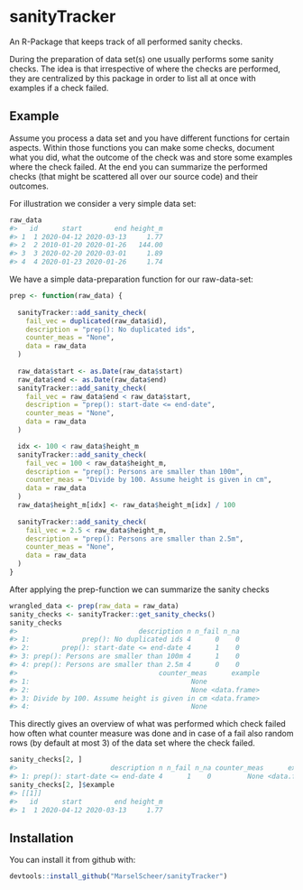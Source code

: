 
<!-- README.md is generated from README.Rmd. Please edit that file -->

# sanityTracker

An R-Package that keeps track of all performed sanity checks.

During the preparation of data set(s) one usually performs some sanity
checks. The idea is that irrespective of where the checks are performed,
they are centralized by this package in order to list all at once with
examples if a check failed.

## Example

Assume you process a data set and you have different functions for
certain aspects. Within those functions you can make some checks,
document what you did, what the outcome of the check was and store some
examples where the check failed. At the end you can summarize the
performed checks (that might be scattered all over our source code) and
their outcomes.

For illustration we consider a very simple data set:

``` r
raw_data
#>   id      start        end height_m
#> 1  1 2020-04-12 2020-03-13     1.77
#> 2  2 2010-01-20 2020-01-26   144.00
#> 3  3 2020-02-20 2020-03-01     1.89
#> 4  4 2020-01-23 2020-01-26     1.74
```

We have a simple data-preparation function for our raw-data-set:

``` r
prep <- function(raw_data) {
  
  sanityTracker::add_sanity_check(
    fail_vec = duplicated(raw_data$id),
    description = "prep(): No duplicated ids",
    counter_meas = "None",
    data = raw_data
  )
  
  raw_data$start <- as.Date(raw_data$start)
  raw_data$end <- as.Date(raw_data$end)
  sanityTracker::add_sanity_check(
    fail_vec = raw_data$end < raw_data$start,
    description = "prep(): start-date <= end-date",
    counter_meas = "None",
    data = raw_data
  )

  idx <- 100 < raw_data$height_m
  sanityTracker::add_sanity_check(
    fail_vec = 100 < raw_data$height_m,
    description = "prep(): Persons are smaller than 100m",
    counter_meas = "Divide by 100. Assume height is given in cm",
    data = raw_data
  )
  raw_data$height_m[idx] <- raw_data$height_m[idx] / 100
  
  sanityTracker::add_sanity_check(
    fail_vec = 2.5 < raw_data$height_m,
    description = "prep(): Persons are smaller than 2.5m",
    counter_meas = "None",
    data = raw_data
  )
}
```

After applying the prep-function we can summarize the sanity checks

``` r
wrangled_data <- prep(raw_data = raw_data)
sanity_checks <- sanityTracker::get_sanity_checks()
sanity_checks
#>                              description n n_fail n_na
#> 1:             prep(): No duplicated ids 4      0    0
#> 2:        prep(): start-date <= end-date 4      1    0
#> 3: prep(): Persons are smaller than 100m 4      1    0
#> 4: prep(): Persons are smaller than 2.5m 4      0    0
#>                                   counter_meas      example
#> 1:                                        None             
#> 2:                                        None <data.frame>
#> 3: Divide by 100. Assume height is given in cm <data.frame>
#> 4:                                        None
```

This directly gives an overview of what was performed which check failed
how often what counter measure was done and in case of a fail also
random rows (by default at most 3) of the data set where the check
failed.

``` r
sanity_checks[2, ]
#>                       description n n_fail n_na counter_meas      example
#> 1: prep(): start-date <= end-date 4      1    0         None <data.frame>
sanity_checks[2, ]$example
#> [[1]]
#>   id      start        end height_m
#> 1  1 2020-04-12 2020-03-13     1.77
```

## Installation

You can install it from github with:

``` r
devtools::install_github("MarselScheer/sanityTracker")
```
